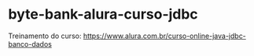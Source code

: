 # byte-bank-alura-curso-jdbc

Treinamento do curso:
https://www.alura.com.br/curso-online-java-jdbc-banco-dados